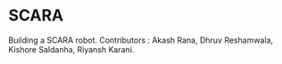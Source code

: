 # SCARA
Building a SCARA robot.
Contributors : Akash Rana, Dhruv Reshamwala, Kishore Saldanha, Riyansh Karani.
